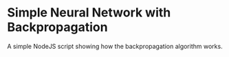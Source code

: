 # Simple Neural Network with Backpropagation

A simple NodeJS script showing how the backpropagation algorithm works.